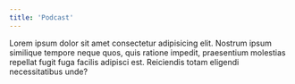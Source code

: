 ```yaml
---
title: 'Podcast'
---
```


Lorem ipsum dolor sit amet consectetur adipisicing elit. Nostrum ipsum similique tempore neque quos, quis ratione impedit, praesentium molestias repellat fugit fuga facilis adipisci est. Reiciendis totam eligendi necessitatibus unde?
